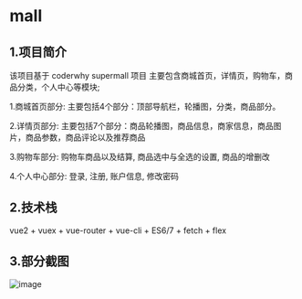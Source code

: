 # mall

## 1.项目简介
该项目基于 coderwhy supermall 项目
主要包含商城首页，详情页，购物车，商品分类，个人中心等模块;

1.商城首页部分: 主要包括4个部分：顶部导航栏，轮播图，分类，商品部分。

2.详情页部分: 主要包括7个部分：商品轮播图，商品信息，商家信息，商品图片，商品参数，商品评论以及推荐商品

3.购物车部分: 购物车商品以及结算, 商品选中与全选的设置, 商品的增删改

4.个人中心部分: 登录, 注册, 账户信息, 修改密码

## 2.技术栈
vue2 + vuex + vue-router + vue-cli + ES6/7 + fetch + flex

## 3.部分截图
![image](https://user-images.githubusercontent.com/62799783/124079510-d4259f00-da7b-11eb-8819-6feeba7aed15.png)
